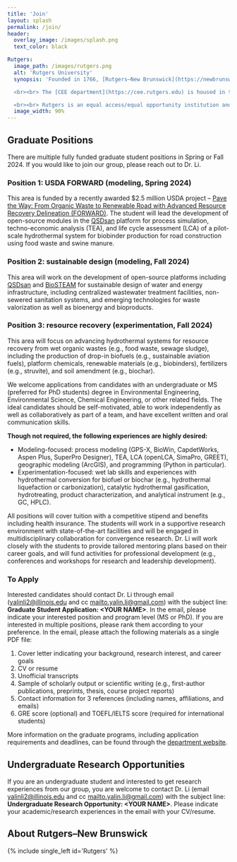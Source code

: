 ```yaml
---
title: 'Join'
layout: splash
permalink: /join/
header:
  overlay_image: /images/splash.png
  text_color: black

Rutgers:
  image_path: /images/rutgers.png
  alt: 'Rutgers University'
  synopsis: 'Founded in 1766, [Rutgers–New Brunswick](https://newbrunswick.rutgers.edu) is the flagship location of [Rutgers University](https://www.rutgers.edu). It is New Jersey’s No. 1 public research university, a Top 20 public national university (*U.S. News & World Report*), and a member of the Association of American Universities and the Big Ten Academic Alliance. 

  <br><br> The [CEE department](https://cee.rutgers.edu) is housed in the new Richard Weeks Hall of Engineering in the Busch Campus, which is conveniently situated in central New Jersey and near the major urban centers of New York City, Philadelphia, and the iconic Jersey Shore.

  <br><br> Rutgers is an equal access/equal opportunity institution and welcomes individuals with diverse backgrounds, experiences, and ideas who embrace and value diversity and inclusivity. Students are encouraged to learn more about [Rutgers Diversity](https://diversity.rutgers.edu).'
  image_width: 90%
---
```


## Graduate Positions

There are multiple fully funded graduate student positions in Spring or Fall 2024. If you would like to join our group, please reach out to Dr. Li.

### Position 1: USDA FORWARD (modeling, Spring 2024)
This area is funded by a recently awarded $2.5 million USDA project – [Pave the Way: From Organic Waste to Renewable Road with Advanced Resource Recovery Delineation (FORWARD)](https://www.nifa.usda.gov/about-nifa/press-releases/usda-invests-95m-develop-new-bioproducts-agricultural-commodities). The student will lead the development of open-source modules in the [QSDsan](https://qsdsan.readthedocs.io) platform for process simulation, techno-economic analysis (TEA), and life cycle assessment (LCA) of a pilot-scale hydrothermal system for biobinder production for road construction using food waste and swine manure.

### Position 2: sustainable design (modeling, Fall 2024)
This area will work on the development of open-source platforms including [QSDsan](https://qsdsan.readthedocs.io) and [BioSTEAM](https://biosteam.readthedocs.io) for sustainable design of water and energy infrastructure, including centralized wastewater treatment facilities, non-sewered sanitation systems, and emerging technologies for waste valorization as well as bioenergy and bioproducts.

### Position 3: resource recovery (experimentation, Fall 2024)
This area will focus on advancing hydrothermal systems for resource recovery from wet organic wastes (e.g., food waste, sewage sludge), including the production of drop-in biofuels (e.g., sustainable aviation fuels), platform chemicals, renewable materials (e.g., biobinders), fertilizers (e.g., struvite), and soil amendment (e.g., biochar).

We welcome applications from candidates with an undergraduate or MS (preferred for PhD students) degree in Environmental Engineering, Environmental Science, Chemical Engineering, or other related fields. The ideal candidates should be self-motivated, able to work independently as well as collaboratively as part of a team, and have excellent written and oral communication skills. 

**Though not required, the following experiences are highly desired:**
* Modeling-focused: process modeling (GPS-X, BioWin, CapdetWorks, Aspen Plus, SuperPro Designer), TEA, LCA (openLCA, SimaPro, GREET), geographic modeling (ArcGIS), and programming (Python in particular).
* Experimentation-focused: wet lab skills and experiences with hydrothermal conversion for biofuel or biochar (e.g., hydrothermal liquefaction or carbonization), catalytic hydrothermal gasification, hydrotreating, product characterization, and analytical instrument (e.g., GC, HPLC).

All positions will cover tuition with a competitive stipend and benefits including health insurance. The students will work in a supportive research environment with state-of-the-art facilities and will be engaged in multidisciplinary collaboration for convergence research. Dr. Li will work closely with the students to provide tailored mentoring plans based on their career goals, and will fund activities for professional development (e.g., conferences and workshops for research and leadership development).

### To Apply
Interested candidates should contact Dr. Li through email ([yalinli2@illinois.edu](mailto:yalinli2@illinois.edu) and cc [mailto.yalin.li@gmail.com](mailto:mailto.yalin.li@gmail.com)) with the subject line: **Graduate Student Application: \<YOUR NAME\>**. In the email, please indicate your interested position and program level (MS or PhD). If you are interested in multiple positions, please rank them according to your preference. In the email, please attach the following materials as a single PDF file:

1. Cover letter indicating your background, research interest, and career goals
2. CV or resume
3. Unofficial transcripts
4. Sample of scholarly output or scientific writing (e.g., first-author publications, preprints, thesis, course project reports)
5. Contact information for 3 references (including names, affiliations, and emails)
6. GRE score (optional) and TOEFL/IELTS score (required for international students)

More information on the graduate programs, including application requirements and deadlines, can be found through the [department website](https://cee.rutgers.edu/graduate-engineering).


## Undergraduate Research Opportunities

If you are an undergraduate student and interested to get research experiences from our group, you are welcome to contact Dr. Li (email [yalinli2@illinois.edu](mailto:yalinli2@illinois.edu) and cc [mailto.yalin.li@gmail.com](mailto:mailto.yalin.li@gmail.com)) with the subject line: **Undergraduate Research Opportunity: \<YOUR NAME\>**. Please indicate your academic/research experiences in the email with your CV/resume.


## About Rutgers–New Brunswick

{% include single_left id='Rutgers' %}

<!-- Old codes using the contact layout

contact:
  title: 'Join Us!'
  text: 'There are multiple fully funded graduate student positions in Spring or Fall 2024. If you would like to join our group, please reach out to Dr. Li.'
  btn_url: 'mailto:mailto.yalin.li@gmail.com'
  btn_label: 'Email'

{% include contact id='contact' %}

-->